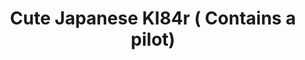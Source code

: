 ---
title: "Cute  Japanese KI84r ( Contains a pilot) "
price: TBA
desc: ""
img_path: "/assets/img/TIGETT001.jpg"
brand: AMMO
available: false
special_offer: false
new: false
soon: false
cat: "Plasticne-Makete"
subcat: "PM-TIGER-MODELS"
subsubcat: ""
sifra: "TIGETT001"
---
